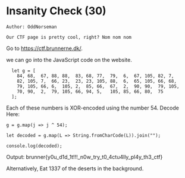 # Insanity Check (30)

```
Author: OddNorseman

Our CTF page is pretty cool, right? Nom nom nom
```

Go to https://ctf.brunnerne.dk/. 

we can go into the JavaScript code on the website. 

```
  let g = [
    84, 68,  67, 88, 88,  83, 68, 77,  79,  6,  67, 105, 82, 7,
    82, 105, 7,  66, 23,  23, 23, 105, 88,  6,  65, 105, 66, 68,
    79, 105, 66, 6,  105, 2,  85, 66,  67,  2,  90, 90,  79, 105,
    70, 90,  2,  79, 105, 66, 94, 5,   105, 85, 66, 80,  75
  ];
```

Each of these numbers is XOR-encoded using the number 54.
Decode Here:

```
g = g.map(j => j ^ 54); 

let decoded = g.map(L => String.fromCharCode(L)).join("");

console.log(decoded);
```
Output: brunner{y0u_d1d_1t!!!_n0w_try_t0_4ctu4lly_pl4y_th3_ctf}

Alternatively,  Eat 1337 of the deserts in the background.
